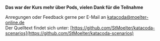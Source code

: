 **Das war der Kurs mehr über Pods, vielen Dank für die Teilnahme**   


Anregungen oder Feedback gerne per E-Mail an [katacoda@moelter-online.de](mailto:katacoda@moelter-online.de)     
Der Quelltext findet sich unter: [https://github.com/StMoelter/katacoda-scenarios](https://github.com/StMoelter/katacoda-scenarios)   